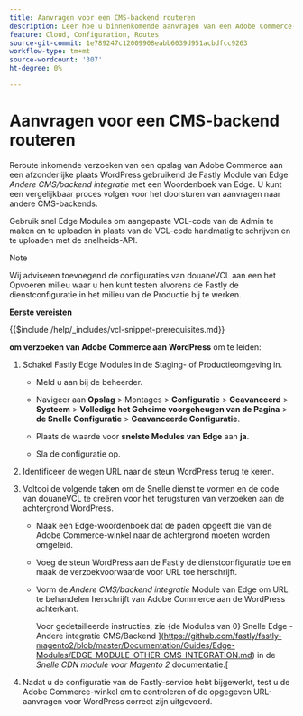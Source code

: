 ```yaml
---
title: Aanvragen voor een CMS-backend routeren
description: Leer hoe u binnenkomende aanvragen van een Adobe Commerce-winkel kunt omleiden naar een aparte WordPress-site met de module Snelst.
feature: Cloud, Configuration, Routes
source-git-commit: 1e789247c12009908eabb6039d951acbdfcc9263
workflow-type: tm+mt
source-wordcount: '307'
ht-degree: 0%

---
```


# Aanvragen voor een CMS-backend routeren

Reroute inkomende verzoeken van een opslag van Adobe Commerce aan een afzonderlijke plaats WordPress gebruikend de Fastly Module van Edge _Andere CMS/backend integratie_ met een Woordenboek van Edge. U kunt een vergelijkbaar proces volgen voor het doorsturen van aanvragen naar andere CMS-backends.

Gebruik snel Edge Modules om aangepaste VCL-code van de Admin te maken en te uploaden in plaats van de VCL-code handmatig te schrijven en te uploaden met de snelheids-API.

>[!NOTE]
>
>Wij adviseren toevoegend de configuraties van douaneVCL aan een het Opvoeren milieu waar u hen kunt testen alvorens de Fastly de dienstconfiguratie in het milieu van de Productie bij te werken.

**Eerste vereisten**

{{$include /help/_includes/vcl-snippet-prerequisites.md}}

**om verzoeken van Adobe Commerce aan WordPress** om te leiden:

1. Schakel Fastly Edge Modules in de Staging- of Productieomgeving in.

   - Meld u aan bij de beheerder.

   - Navigeer aan **Opslag** > Montages > **Configuratie** > **Geavanceerd** > **Systeem** > **Volledige het Geheime voorgeheugen van de Pagina** > **de Snelle Configuratie** > **Geavanceerde Configuratie**.

   - Plaats de waarde voor **snelste Modules van Edge** aan **ja**.

   - Sla de configuratie op.

1. Identificeer de wegen URL naar de steun WordPress terug te keren.

1. Voltooi de volgende taken om de Snelle dienst te vormen en de code van douaneVCL te creëren voor het terugsturen van verzoeken aan de achtergrond WordPress.

   - Maak een Edge-woordenboek dat de paden opgeeft die van de Adobe Commerce-winkel naar de achtergrond moeten worden omgeleid.

   - Voeg de steun WordPress aan de Fastly de dienstconfiguratie toe en maak de verzoekvoorwaarde voor URL toe herschrijft.

   - Vorm de _Andere CMS/backend integratie_ Module van Edge om URL te behandelen herschrijft van Adobe Commerce aan de WordPress achterkant.

     Voor gedetailleerde instructies, zie {de Modules van 0} Snelle Edge - Andere integratie CMS/Backend ](https://github.com/fastly/fastly-magento2/blob/master/Documentation/Guides/Edge-Modules/EDGE-MODULE-OTHER-CMS-INTEGRATION.md) in de _Snelle CDN module voor Magento 2_ documentatie.[

1. Nadat u de configuratie van de Fastly-service hebt bijgewerkt, test u de Adobe Commerce-winkel om te controleren of de opgegeven URL-aanvragen voor WordPress correct zijn uitgevoerd.
